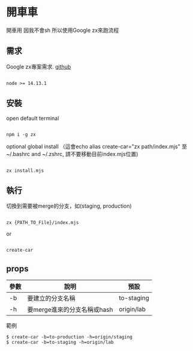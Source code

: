 
# 開車車

開車用
因我不會sh
所以使用Google zx來跑流程

## 需求
Google zx專案需求.  [github](https://github.com/google/zx)
```

node >= 14.13.1

```

## 安裝

open default terminal

```

npm i -g zx

```

optional global install （這會echo alias create-car="zx path/index.mjs" 至 ~/.bashrc and ~/.zshrc, 請不要移動目前index.mjs位置)

```

zx install.mjs

```

## 執行

切換到需要被merge的分支，如(staging, production)

```

zx {PATH_TO_File}/index.mjs

```

or

```

create-car

```

  

## props
| 參數 | 說明 | 預設 |
|--|--|--|
| -b| 要建立的分支名稱 | to-staging |
| -h | 要merge進來的分支名稱或hash | origin/lab |
範例

```
$ create-car -b=to-production -h=origin/staging
$ create-car -b=to-staging -h=origin/lab
```
